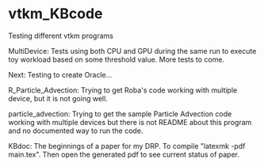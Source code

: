 # vtkm_KBcode
Testing different vtkm programs

MultiDevice:
Tests using both CPU and GPU during the same run to execute toy workload based on some threshold value. More tests to come.

Next:
Testing to create Oracle...

R_Particle_Advection:
Trying to get Roba's code working with multiple device, but it is not going well. 

particle_advection:
Trying to get the sample Particle Advection code working with multiple devices but there is not README about this program and no documented way to run the code.

KBdoc:
The beginnings of a paper for my DRP. To compile "latexmk -pdf main.tex". 
Then open the generated pdf to see current status of paper.
